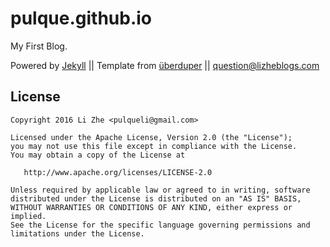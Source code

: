 # pulque.github.io

My First Blog.

Powered by <a href="http://jekyllrb.com">Jekyll</a> ||
    Template from <a href="http://danhixon.github.io/">überduper</a> ||
    <a href="mailto:question@lizheblogs.com‍">question@lizheblogs.com‍</a>

## License

    Copyright 2016 Li Zhe <pulqueli@gmail.com>

    Licensed under the Apache License, Version 2.0 (the "License");
    you may not use this file except in compliance with the License.
    You may obtain a copy of the License at

       http://www.apache.org/licenses/LICENSE-2.0

    Unless required by applicable law or agreed to in writing, software
    distributed under the License is distributed on an "AS IS" BASIS,
    WITHOUT WARRANTIES OR CONDITIONS OF ANY KIND, either express or implied.
    See the License for the specific language governing permissions and
    limitations under the License.
	

